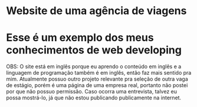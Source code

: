 # Website de uma agência de viagens
# Esse é um exemplo dos meus conhecimentos de web developing

OBS: O site está em inglês porque eu aprendo o conteúdo em inglês e a linguagem de programação também é em inglês, então faz mais sentido pra mim.
Atualmente possuo outro projeto relevante pra seleção de outra vaga de estágio, porém é uma página de uma empresa real, portanto não postei por que não possuo permissão. Caso ocorra uma entrevista, talvez eu possa mostrá-lo, já que não estou publicando publicamente na internet.
